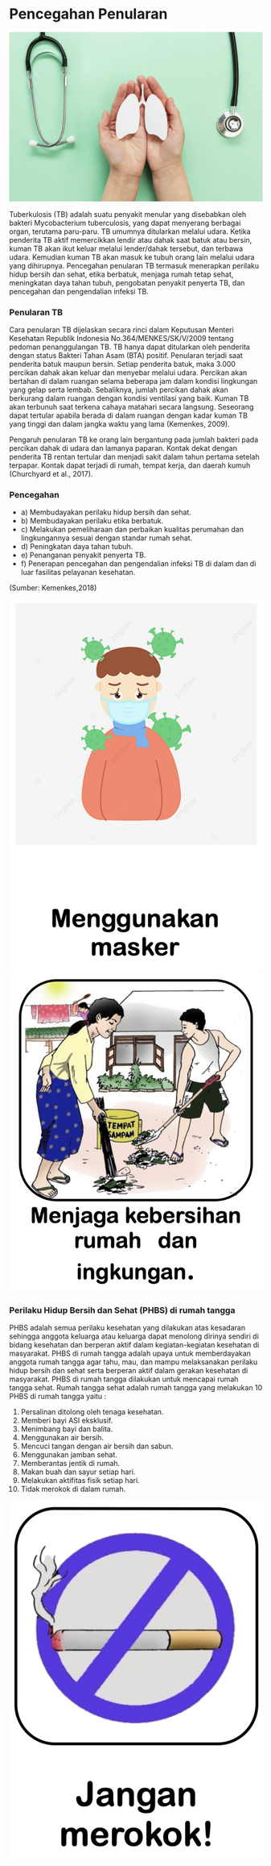 # Pencegahan Penularan

![Tubercolusis](img/preventive.jpg)

Tuberkulosis (TB) adalah suatu penyakit menular yang disebabkan oleh bakteri Mycobacterium tuberculosis, yang dapat menyerang berbagai organ, terutama paru-paru. TB umumnya ditularkan melalui udara. Ketika penderita TB aktif memercikkan lendir atau dahak saat batuk atau bersin, kuman TB akan ikut keluar melalui lender/dahak tersebut, dan terbawa udara. Kemudian kuman TB akan masuk ke tubuh orang lain melalui udara yang dihirupnya. Pencegahan penularan TB termasuk menerapkan perilaku hidup bersih dan sehat, etika berbatuk, menjaga rumah tetap sehat, meningkatan daya tahan tubuh, pengobatan penyakit penyerta TB, dan pencegahan dan pengendalian infeksi TB.

### Penularan TB

Cara penularan TB dijelaskan secara rinci dalam Keputusan Menteri Kesehatan Republik Indonesia No.364/MENKES/SK/V/2009 tentang pedoman penanggulangan TB. TB hanya dapat ditularkan oleh penderita dengan status Bakteri Tahan Asam (BTA) positif. Penularan terjadi saat penderita batuk maupun bersin. Setiap penderita batuk, maka 3.000 percikan dahak akan keluar dan menyebar melalui udara. Percikan akan bertahan di dalam ruangan selama beberapa jam dalam kondisi lingkungan yang gelap serta lembab. Sebaliknya, jumlah percikan dahak akan berkurang dalam ruangan dengan kondisi ventilasi yang baik. Kuman TB akan terbunuh saat terkena cahaya matahari secara langsung. Seseorang dapat tertular apabila berada di dalam ruangan dengan kadar kuman TB yang tinggi dan dalam jangka waktu yang lama (Kemenkes, 2009).

Pengaruh penularan TB ke orang lain bergantung pada jumlah bakteri pada percikan dahak di udara dan lamanya paparan. Kontak dekat dengan penderita TB rentan tertular dan menjadi sakit dalam tahun pertama setelah terpapar. Kontak dapat terjadi di rumah, tempat kerja, dan daerah kumuh (Churchyard et al., 2017).

### Pencegahan

* a) Membudayakan perilaku hidup bersih dan sehat.
* b) Membudayakan perilaku etika berbatuk.
* c) Melakukan pemeliharaan dan perbaikan kualitas perumahan dan lingkungannya sesuai dengan standar rumah sehat.
* d) Peningkatan daya tahan tubuh.
* e) Penanganan penyakit penyerta TB.
* f) Penerapan pencegahan dan pengendalian infeksi TB di dalam dan di luar fasilitas pelayanan kesehatan.

(Sumber: Kemenkes,2018)

![tb](img/preventive1.png)
![tb](img/preventive3.png)

### Perilaku Hidup Bersih dan Sehat (PHBS) di rumah tangga

PHBS adalah semua perilaku kesehatan yang dilakukan atas kesadaran sehingga anggota keluarga atau keluarga dapat menolong dirinya sendiri di bidang kesehatan dan berperan aktif dalam kegiatan-kegiatan kesehatan di masyarakat. PHBS di rumah tangga adalah upaya untuk memberdayakan anggota rumah tangga agar tahu, mau, dan mampu melaksanakan perilaku hidup bersih dan sehat serta berperan aktif dalam gerakan kesehatan di masyarakat. PHBS di rumah tangga dilakukan untuk mencapai rumah tangga sehat.
Rumah tangga sehat adalah rumah tangga yang melakukan 10 PHBS di rumah tangga yaitu :
1. Persalinan ditolong oleh tenaga kesehatan.
2. Memberi bayi ASI eksklusif.
3. Menimbang bayi dan balita.
4. Menggunakan air bersih.
5. Mencuci tangan dengan air bersih dan sabun.
6. Menggunakan jamban sehat.
7. Memberantas jentik di rumah.
8. Makan buah dan sayur setiap hari.
9. Melakukan aktifitas fisik setiap hari.
10. Tidak merokok di dalam rumah.

![tb](img/preventive7.png)
